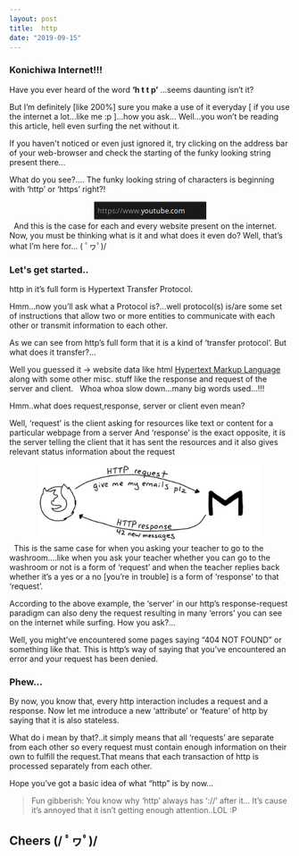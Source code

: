 ```yaml
---
layout: post
title:  http
date: "2019-09-15"
---
```


### Konichiwa Internet!!!
Have you ever heard of the word <b>‘h t t p’</b> ...seems daunting isn’t it?

But I’m definitely [like 200%] sure you make a use of it everyday [ if you use the internet a lot...like me :p ]...how you ask...
Well...you won’t be reading this article, hell even surfing the net without it.

If you haven't noticed or even just ignored it, try clicking on the address bar of your web-browser and check the starting of the funky looking string present there...

What do you see?.... The funky looking string of characters is beginning with ‘http’ or ‘https’ right?!
&nbsp;
<center><img src="/assets/post_assets/http/1.png"/></center>
&nbsp;
And this is the case for each and every website present on the internet.
Now, you must be thinking what is it and what does it even do?
Well, that’s what I’m here for… ( ﾟヮﾟ)/


### Let's get started..
http in it’s full form is Hypertext Transfer Protocol.

Hmm...now you’ll ask what a Protocol is?...well protocol(s) is/are some set of instructions that allow two or more entities to communicate with each other or transmit information to each other.

As we can see from http’s full form that it is a kind of ‘transfer protocol’. But what does it transfer?...

Well you guessed it → website data like html [ Hypertext Markup Language ](https://developer.mozilla.org/en-US/docs/Web/HTML) along with some other misc. stuff like the response and request of the server and client.
&nbsp;
Whoa whoa slow down…many big words used...!!!

Hmm..what does request,response, server or client even mean?

Well, ‘request’ is the client asking for resources like text or content for a particular webpage from a server
And ‘response’ is the exact opposite, it is the server telling the client that it has sent the resources and it also gives relevant status information about the request
&nbsp;
<center><img src="/assets/post_assets/http/req-resp.jpeg" width="400"/></center>
&nbsp;
This is the same case for when you asking your teacher to go to the washroom....like when you ask your teacher whether you can go to the washroom or not is a form of ‘request’ and when the teacher replies back whether it’s a yes or a no [you’re in trouble] is a form of ‘response’ to that ‘request’.

According to the above example, the ‘server’ in our http’s response-request paradigm can also deny the request resulting in many ‘errors’ you can see on the internet while surfing.
How you ask?...

Well, you might’ve encountered some pages saying “404 NOT FOUND” or something like that. This is http’s way of saying that you’ve encountered an error and your request has been denied.

### Phew...

By now, you know that, every http interaction includes a request and a response. Now let me introduce a new ‘attribute’ or ‘feature’ of http by saying that it is also stateless.

What do i mean by that?..it simply means that all ‘requests’ are separate from each other so every request must contain enough information on their own to fulfill the request.That means that each transaction of http is processed separately from each other.


Hope you’ve got a basic idea of what “http” is by now...


> Fun gibberish:
> You know why ‘http’ always has ‘://’ after it…
> It’s cause it’s annoyed that it isn’t getting enough attention..LOL :P


## Cheers (/ ﾟヮﾟ)/
&nbsp;

